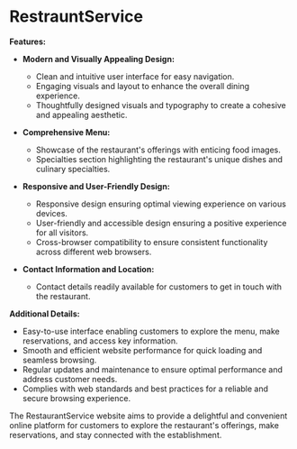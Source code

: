 # RestrauntService

**Features:**

- **Modern and Visually Appealing Design:**
  - Clean and intuitive user interface for easy navigation.
  - Engaging visuals and layout to enhance the overall dining experience.
  - Thoughtfully designed visuals and typography to create a cohesive and appealing aesthetic.

- **Comprehensive Menu:**
  - Showcase of the restaurant's offerings with enticing food images.
  - Specialties section highlighting the restaurant's unique dishes and culinary specialties.

- **Responsive and User-Friendly Design:**
  - Responsive design ensuring optimal viewing experience on various devices.
  - User-friendly and accessible design ensuring a positive experience for all visitors.
  - Cross-browser compatibility to ensure consistent functionality across different web browsers.

- **Contact Information and Location:**
  - Contact details readily available for customers to get in touch with the restaurant.

**Additional Details:**

- Easy-to-use interface enabling customers to explore the menu, make reservations, and access key information.
- Smooth and efficient website performance for quick loading and seamless browsing.
- Regular updates and maintenance to ensure optimal performance and address customer needs.
- Complies with web standards and best practices for a reliable and secure browsing experience.

The RestaurantService website aims to provide a delightful and convenient online platform for customers to explore the restaurant's offerings, make reservations, and stay connected with the establishment.
